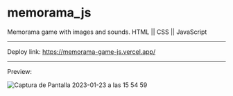 # memorama_js
Memorama game with images and sounds.
HTML || CSS || JavaScript

-----------------------------------------------------------------

Deploy link: https://memorama-game-js.vercel.app/

-----------------------------------------------------------------

Preview:

![Captura de Pantalla 2023-01-23 a las 15 54 59](https://user-images.githubusercontent.com/113887446/214070985-a9bd6c17-16ad-4a48-9389-ae5de243173f.png)
